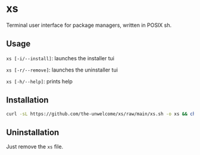 # xs
Terminal user interface for package managers, written in POSIX sh.

## Usage
`xs [-i/--install]`: launches the installer tui

`xs [-r/--remove]`: launches the uninstaller tui

`xs [-h/--help]`: prints help

## Installation
```sh
curl -sL https://github.com/the-unwelcome/xs/raw/main/xs.sh -o xs && chmod a+x xs
```

## Uninstallation
Just remove the `xs` file.

